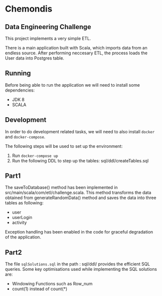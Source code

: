 # Chemondis

## Data Engineering Challenge
This project implements a very simple ETL.

There is a main application built with Scala, which imports data from an endless source. After performing neccesary ETL, the process loads the User data into Postgres table.

## Running

Before being able to run the application we will need to install some dependencies:
- JDK 8
- SCALA

## Development

In order to do development related tasks, we will need to also install `docker` and `docker-compose`.

The following steps will be used to set up the environment:
1. Run `docker-compose up` 
2. Run  the following DDL to step up the tables:  sql/ddl/createTables.sql


## Part1 

The saveToDatabase() method has been implemented in src/main/scala/com/etl/challenge.scala. This method transforms the data obtained from generateRandomData() method and saves the data into three tables as following:

* user 
* userLogin
* activity

Exception handling has been enabled in the code for graceful degradation of the application.


## Part2  

The file `sqlSolutions.sql` in the path : sql/ddl/ provides the efficient SQL queries. Some key optimisations used while implementing the SQL solutions are:
* Windowing Functions such as Row_num
* count(1) instead of count(*)


